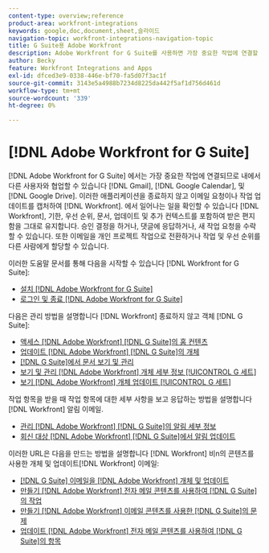 ```yaml
---
content-type: overview;reference
product-area: workfront-integrations
keywords: google,doc,document,sheet,슬라이드
navigation-topic: workfront-integrations-navigation-topic
title: G Suite용 Adobe Workfront
description: Adobe Workfront for G Suite를 사용하면 가장 중요한 작업에 연결할 수 있으며 Gmail, Google Calendar 및 Google Drive를 유지하면서 다른 사용자와 협업할 수 있습니다. 이러한 애플리케이션을 종료하지 않고 이메일 요청 또는 작업 업데이트를 캡처하여 Workfront에 추가할 수 있습니다. 기한, 우선 순위, 문서, 업데이트 및 추가 컨텍스트를 포함하여 Workfront에서 발생하는 내용을 상자를 그대로 표시할 수 있습니다. 승인 결정을 하거나, 댓글에 응답하거나, 새 작업 요청을 수락할 수 있습니다. 또한 이메일을 개인 프로젝트 작업으로 전환하거나 작업 및 우선 순위를 다른 사람에게 할당할 수 있습니다.
author: Becky
feature: Workfront Integrations and Apps
exl-id: dfced3e9-0338-446e-bf70-fa5d07f3ac1f
source-git-commit: 3143e5a4988b7234d8225da442f5af1d756d461d
workflow-type: tm+mt
source-wordcount: '339'
ht-degree: 0%

---
```


# [!DNL Adobe Workfront for G Suite]

[!DNL Adobe Workfront for G Suite] 에서는 가장 중요한 작업에 연결되므로 내에서 다른 사용자와 협업할 수 있습니다 [!DNL Gmail], [!DNL Google Calendar], 및 [!DNL Google Drive]. 이러한 애플리케이션을 종료하지 않고 이메일 요청이나 작업 업데이트를 캡처하여 [!DNL Workfront]. 에서 일어나는 일을 확인할 수 있습니다 [!DNL Workfront], 기한, 우선 순위, 문서, 업데이트 및 추가 컨텍스트를 포함하여 받은 편지함을 그대로 유지합니다. 승인 결정을 하거나, 댓글에 응답하거나, 새 작업 요청을 수락할 수 있습니다. 또한 이메일을 개인 프로젝트 작업으로 전환하거나 작업 및 우선 순위를 다른 사람에게 할당할 수 있습니다.

이러한 도움말 문서를 통해 다음을 시작할 수 있습니다 [!DNL Workfront for G Suite]:

* [설치 [!DNL Adobe Workfront for G Suite]](../../workfront-integrations-and-apps/workfront-for-g-suite/install-workfront-for-gsuite.md)
* [로그인 및 종료 [!DNL Adobe Workfront for G Suite]](../../workfront-integrations-and-apps/workfront-for-g-suite/log-in-and-out-wf-for-gsuite.md)

다음은 관리 방법을 설명합니다 [!DNL Workfront] 종료하지 않고 객체 [!DNL G Suite]:

* [액세스 [!DNL Adobe Workfront] [!DNL G Suite]의 홈 컨텐츠](../../workfront-integrations-and-apps/workfront-for-g-suite/access-wf-home-content-from-g-suite.md)
* [업데이트 [!DNL Adobe Workfront] [!DNL G Suite]의 개체](../../workfront-integrations-and-apps/workfront-for-g-suite/update-a-workfront-object-in-gsuite.md)
* [[!DNL G Suite]에서 문서 보기 및 관리](../../workfront-integrations-and-apps/workfront-for-g-suite/view-and-manage-documents-in-gsuite.md)
* [보기 및 관리 [!DNL Adobe Workfront] 개체 세부 정보 [!UICONTROL G 세트]](../../workfront-integrations-and-apps/workfront-for-g-suite/view-manage-work-item-details-in-gsuite.md)
* [보기 [!DNL Adobe Workfront] 개체 업데이트 [!UICONTROL G 세트]](../../workfront-integrations-and-apps/workfront-for-g-suite/view-object-updates-in-gsuite.md)

작업 항목을 받을 때 작업 항목에 대한 세부 사항을 보고 응답하는 방법을 설명합니다 [!DNL Workfront] 알림 이메일.

* [관리 [!DNL Adobe Workfront] [!DNL G Suite]의 알림 세부 정보](../../workfront-integrations-and-apps/workfront-for-g-suite/manage-wf-email-notification-details-in-gsuite.md)
* [회신 대상 [!DNL Adobe Workfront] [!DNL G Suite]에서 알림 업데이트](../../workfront-integrations-and-apps/workfront-for-g-suite/reply-to-wf-update-notification-from-gsuite.md)

이러한 URL은 다음을 만드는 방법을 설명합니다 [!DNL Workfront] 비n의 콘텐츠를 사용한 개체 및 업데이트[!DNL Workfront] 이메일:

* [[!DNL G Suite] 이메일을 [!DNL Adobe Workfront] 개체 및 업데이트](../../workfront-integrations-and-apps/workfront-for-g-suite/turn-gsuite-emails-into-wf-objects-and-updates.md)
* [만들기 [!DNL Adobe Workfront] 전자 메일 콘텐츠를 사용하여 [!DNL G Suite]의 작업](../../workfront-integrations-and-apps/workfront-for-g-suite/create-wf-task-in-gsuite-using-email-content.md)
* [만들기 [!DNL Adobe Workfront] 이메일 콘텐츠를 사용한 [!DNL G Suite]의 문제](../../workfront-integrations-and-apps/workfront-for-g-suite/create-wf-issue-in-g-suite-using-email-content.md)
* [업데이트 [!DNL Adobe Workfront] 전자 메일 콘텐츠를 사용하여 [!DNL G Suite]의 항목](../../workfront-integrations-and-apps/workfront-for-g-suite/update-wf-item-using-email-content.md)
